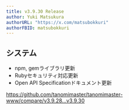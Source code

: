 ```yaml
---
title: v3.9.30 Release
author: Yuki Matsukura
authorURL: "https://x.com/matsubokkuri"
authorFBID: matsubokkuri
---
```


## システム

- npm, gemライブラリ更新
- Rubyセキュリティ対応更新
- Open API Specificationドキュメント更新

https://github.com/tanomimaster/tanomimaster-www/compare/v3.9.28...v3.9.30

